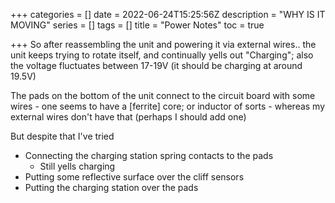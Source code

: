 +++
categories = []
date = 2022-06-24T15:25:56Z
description = "WHY IS IT MOVING"
series = []
tags = []
title = "Power Notes"
toc = true

+++
So after reassembling the unit and powering it via external wires.. the unit keeps trying to rotate itself, and continually yells out "Charging"; also the voltage fluctuates between 17-19V (it should be charging at around 19.5V)

The pads on the bottom of the unit connect to the circuit board with some wires - one seems to have a \[ferrite\] core; or inductor of sorts - whereas my external wires don't have that (perhaps I should add one)

But despite that I've tried

* Connecting the charging station spring contacts to the pads
  * Still yells charging
* Putting some reflective surface over the cliff sensors
* Putting the charging station over the pads